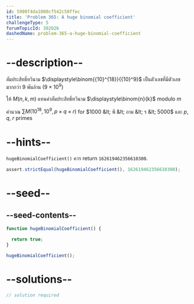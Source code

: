 ```yaml
---
id: 5900f4da1000cf542c50ffec
title: 'Problem 365: A huge binomial coefficient'
challengeType: 5
forumTopicId: 302026
dashedName: problem-365-a-huge-binomial-coefficient
---
```


# --description--

สัมประสิทธิ์ทวินาม $\displaystyle\binom{{10}^{18}}{{10}^9}$ เป็นตัวเลขที่มีตัวเลขมากกว่า 9 พันล้าน ($9 × {10}^9$)

ให้ $M(n, k, m)$ แทนค่าสัมประสิทธิ์ทวินาม $\displaystyle\binom{n}{k}$ modulo $m$

คำนวณ $\sum M({10}^{18}, {10}^9, p \times q \times r)$ for $1000 &lt; พี &lt; ถาม &lt; ร &lt; 5000$ และ $p$, $q$, $r$ primes

# --hints--

`hugeBinomialCoefficient()` ควร return `162619462356610300`.

```js
assert.strictEqual(hugeBinomialCoefficient(), 162619462356610300);
```

# --seed--

## --seed-contents--

```js
function hugeBinomialCoefficient() {

  return true;
}

hugeBinomialCoefficient();
```

# --solutions--

```js
// solution required
```
